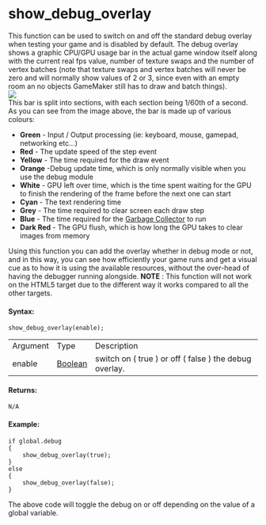 # show_debug_overlay

This function can be used to switch on and off the standard debug
overlay when testing your game and is disabled by default. The debug
overlay shows a graphic CPU/GPU usage bar in the actual game window
itself along with the current real fps value, number of texture swaps
and the number of vertex batches (note that texture swaps and vertex
batches will never be zero and will normally show values of 2 or 3,
since even with an empty room an no objects GameMaker still has to draw
and batch things).  
![](https://gms.magecorn.com/Manual/assets/Images/QS_Guide/QS_Debug_Bar.png)  
This bar is split into sections, with each section being 1/60th of a
second. As you can see from the image above, the bar is made up of
various colours:

-   **Green** - Input / Output processing (ie: keyboard, mouse, gamepad,
    networking etc...)
-   **Red** - The update speed of the step event
-   **Yellow** - The time required for the draw event
-   **Orange** -Debug update time, which is only normally visible when
    you use the debug module
-   **White** - GPU left over time, which is the time spent waiting for
    the GPU to finish the rendering of the frame before the next one can
    start
-   **Cyan** - The text rendering time
-   **Grey** - The time required to clear screen each draw step
-   **Blue** - The time required for the [Garbage
    Collector](../Garbage_Collection/Garbage_Collection) to run
-   **Dark Red** - The GPU flush, which is how long the GPU takes to
    clear images from memory

Using this function you can add the overlay whether in debug mode or
not, and in this way, you can see how efficiently your game runs and get
a visual cue as to how it is using the available resources, without the
over-head of having the debugger running alongside. **NOTE** : This
function will not work on the HTML5 target due to the different way it
works compared to all the other targets.

#### Syntax:

``` gml
show_debug_overlay(enable);
```

|          |                                                                         |                                                              |
|----------|-------------------------------------------------------------------------|--------------------------------------------------------------|
| Argument | Type                                                                    | Description                                                  |
| enable   |  [Boolean](../../../../GameMaker_Language/GML_Overview/Data_Types)  | switch on ( true ) or off ( false ) the debug overlay.       |

#### Returns:

``` gml
N/A
```

#### **Example:**

``` gml
if global.debug
{
    show_debug_overlay(true);
}
else
{
    show_debug_overlay(false);
}
```

The above code will toggle the debug on or off depending on the value of
a global variable.

